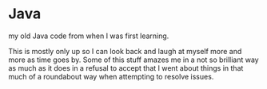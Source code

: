 # Java
my old Java code from when I was first learning.

This is mostly only up so I can look back and laugh at myself more and more as time goes by. Some of this stuff amazes me in a not so brilliant way as much as it does in a refusal to accept that I went about things in that much of a roundabout way when attempting to resolve issues.
